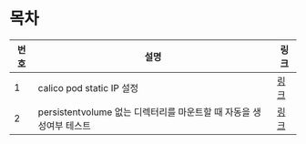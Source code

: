 # 목차

| 번호 | 설명 | 링크 |
| ---- | ---- | ---- |
| 1 | calico pod static IP 설정 | [링크](calico_static_ip/Readme.md) |
| 2 | persistentvolume 없는 디렉터리를 마운트할 때 자동을 생성여부 테스트 | [링크](persistencevolume/notexist_on_container/Readme.md) |